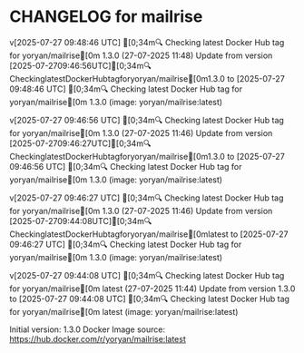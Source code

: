 CHANGELOG for mailrise
===================
v[2025-07-27 09:48:46 UTC] [0;34m🔍 Checking latest Docker Hub tag for yoryan/mailrise[0m
1.3.0 (27-07-2025 11:48)
    Update from version [2025-07-2709:46:56UTC][0;34m🔍CheckinglatestDockerHubtagforyoryan/mailrise[0m1.3.0 to [2025-07-27 09:48:46 UTC] [0;34m🔍 Checking latest Docker Hub tag for yoryan/mailrise[0m
1.3.0 (image: yoryan/mailrise:latest)


v[2025-07-27 09:46:56 UTC] [0;34m🔍 Checking latest Docker Hub tag for yoryan/mailrise[0m
1.3.0 (27-07-2025 11:46)
    Update from version [2025-07-2709:46:27UTC][0;34m🔍CheckinglatestDockerHubtagforyoryan/mailrise[0m1.3.0 to [2025-07-27 09:46:56 UTC] [0;34m🔍 Checking latest Docker Hub tag for yoryan/mailrise[0m
1.3.0 (image: yoryan/mailrise:latest)


v[2025-07-27 09:46:27 UTC] [0;34m🔍 Checking latest Docker Hub tag for yoryan/mailrise[0m
1.3.0 (27-07-2025 11:46)
    Update from version [2025-07-2709:44:08UTC][0;34m🔍CheckinglatestDockerHubtagforyoryan/mailrise[0mlatest to [2025-07-27 09:46:27 UTC] [0;34m🔍 Checking latest Docker Hub tag for yoryan/mailrise[0m
1.3.0 (image: yoryan/mailrise:latest)


v[2025-07-27 09:44:08 UTC] [0;34m🔍 Checking latest Docker Hub tag for yoryan/mailrise[0m
latest (27-07-2025 11:44)
    Update from version 1.3.0 to [2025-07-27 09:44:08 UTC] [0;34m🔍 Checking latest Docker Hub tag for yoryan/mailrise[0m
latest (image: yoryan/mailrise:latest)



Initial version: 1.3.0
Docker Image source: https://hub.docker.com/r/yoryan/mailrise:latest

